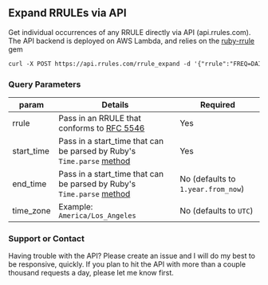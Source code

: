 ## Expand RRULEs via API

Get individual occurrences of any RRULE directly via API (api.rrules.com). The API backend is deployed on AWS Lambda, and relies on the [ruby-rrule](https://github.com/square/ruby-rrule) gem

```markdown
curl -X POST https://api.rrules.com/rrule_expand -d '{"rrule":"FREQ=DAILY;COUNT=3", "start_time":"2019-03-05 00:46:42 -0800", "end_time":"2019-06-05 00:46:42 -0800"}'
```

### Query Parameters 

param | Details | Required
------------ | ------------- | -------------
rrule | Pass in an RRULE that conforms to [RFC 5546](https://tools.ietf.org/html/rfc5545) | Yes
start_time | Pass in a start_time that can be parsed by Ruby's `Time.parse` [method](https://ruby-doc.org/stdlib-2.1.1/libdoc/time/rdoc/Time.html#method-c-parse) | Yes
end_time | Pass in a start_time that can be parsed by Ruby's `Time.parse` [method](https://ruby-doc.org/stdlib-2.1.1/libdoc/time/rdoc/Time.html#method-c-parse) | No (defaults to `1.year.from_now`)
time_zone | Example: `America/Los_Angeles` | No (defaults to `UTC`)

### Support or Contact

Having trouble with the API? Please create an issue and I will do my best to be responsive, quickly. If you plan to hit the API with more than a couple thousand requests a day, please let me know first.

